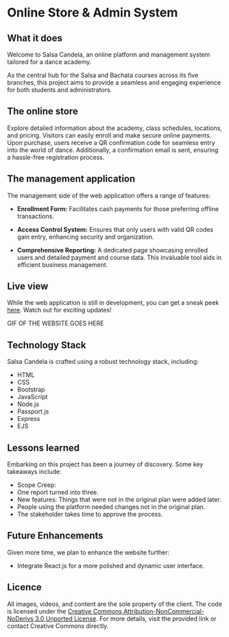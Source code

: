 # Online Store & Admin System

## What it does

Welcome to Salsa Candela, an online platform and management system tailored for a dance academy. 

As the central hub for the Salsa and Bachata courses across its five branches, this project aims to provide a seamless and engaging experience for both students and administrators.

## The online store

Explore detailed information about the academy, class schedules, locations, and pricing. Visitors can easily enroll and make secure online payments. Upon purchase, users receive a QR confirmation code for seamless entry into the world of dance. Additionally, a confirmation email is sent, ensuring a hassle-free registration process.

## The management application

The management side of the web application offers a range of features:

- **Enrollment Form:** Facilitates cash payments for those preferring offline transactions.
  
- **Access Control System:** Ensures that only users with valid QR codes gain entry, enhancing security and organization.
  
- **Comprehensive Reporting:** A dedicated page showcasing enrolled users and detailed payment and course data. This invaluable tool aids in efficient business management.

## Live view

While the web application is still in development, you can get a sneak peek [here](https://salsa-candela.cyclic.app/). Watch out for exciting updates!

GIF OF THE WEBSITE GOES HERE

## Technology Stack

Salsa Candela is crafted using a robust technology stack, including:

- HTML
- CSS
- Bootstrap
- JavaScript
- Node.js
- Passport.js
- Express
- EJS


## Lessons learned

Embarking on this project has been a journey of discovery. Some key takeaways include:

- Scope Creep:
- One report turned into three.
- New features: Things that were not in the original plan were added later.
- People using the platform needed changes not in the original plan.
- The stakeholder takes time to approve the process. 

## Future Enhancements

Given more time, we plan to enhance the website further:

- Integrate React.js for a more polished and dynamic user interface.


## Licence

All images, videos, and content are the sole property of the client. The code is licensed under the [Creative Commons Attribution-NonCommercial-NoDerivs 3.0 Unported License](http://creativecommons.org/licenses/by-nc-nd/3.0/). For more details, visit the provided link or contact Creative Commons directly.
